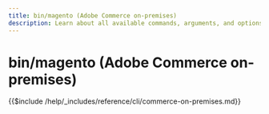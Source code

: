 ```yaml
---
title: bin/magento (Adobe Commerce on-premises)
description: Learn about all available commands, arguments, and options for the Adobe Commerce bin/magento command-line tool.
---
```


# bin/magento (Adobe Commerce on-premises)

{{$include /help/_includes/reference/cli/commerce-on-premises.md}}
